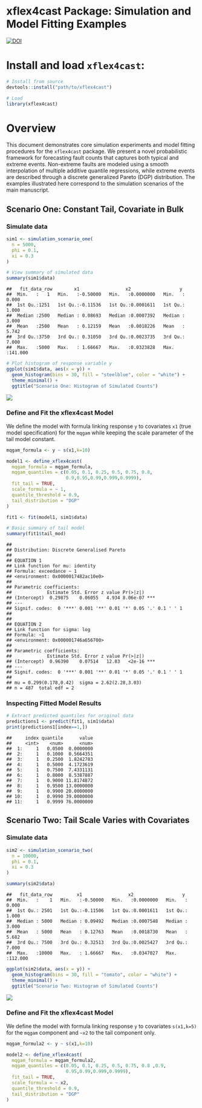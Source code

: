 xflex4cast Package: Simulation and Model Fitting Examples
================
[![DOI](https://zenodo.org/badge/1029587988.svg)](https://doi.org/10.5281/zenodo.16646225)

# Install and load `xflex4cast`:

``` r
# Install from source
devtools::install("path/to/xflex4cast")

# Load
library(xflex4cast)
```

# Overview

This document demonstrates core simulation experiments and model fitting
procedures for the `xflex4cast` package. We present a novel
probabilistic framework for forecasting fault counts that captures both
typical and extreme events. Non-extreme faults are modeled using a
smooth interpolation of multiple additive quantile regressions, while
extreme events are described through a discrete generalized Pareto (DGP)
distribution. The examples illustrated here correspond to the simulation
scenarios of the main manuscript.

## Scenario One: Constant Tail, Covariate in Bulk

### Simulate data

``` r
sim1 <- simulation_scenario_one(
  n = 5000,
  phi = 0.1,
  xi = 0.3
)

# View summary of simulated data
summary(sim1$data)
```

    ##   fit_data_row        x1                 x2                  y          
    ##  Min.   :   1   Min.   :-0.50000   Min.   :0.0000000   Min.   :  0.000  
    ##  1st Qu.:1251   1st Qu.:-0.11536   1st Qu.:0.0001611   1st Qu.:  1.000  
    ##  Median :2500   Median : 0.08693   Median :0.0007392   Median :  3.000  
    ##  Mean   :2500   Mean   : 0.12159   Mean   :0.0018226   Mean   :  5.742  
    ##  3rd Qu.:3750   3rd Qu.: 0.31050   3rd Qu.:0.0023735   3rd Qu.:  7.000  
    ##  Max.   :5000   Max.   : 1.66667   Max.   :0.0323828   Max.   :141.000

``` r
# Plot histogram of response variable y
ggplot(sim1$data, aes(x = y)) +
  geom_histogram(bins = 30, fill = "steelblue", color = "white") +
  theme_minimal() +
  ggtitle("Scenario One: Histogram of Simulated Counts")
```

<img src="README_files/figure-gfm/sim_one-1.png" style="display: block; margin: auto;" />

### Define and Fit the xflex4cast Model

We define the model with formula linking response `y` to covariates `x1`
(true model specification) for the `mqgam` while keeping the scale
parameter of the tail model constant.

``` r
mqgam_formula <- y ~ s(x1,k=10)

model1 <- define_xflex4cast(
  mqgam_formula = mqgam_formula,
  mqgam_quantiles = c(0.05, 0.1, 0.25, 0.5, 0.75, 0.8,
                      0.9,0.95,0.99,0.999,0.9999),
  fit_tail = TRUE,
  scale_formula = ~ 1,
  quantile_threshold = 0.9,
  tail_distribution = "DGP"
)

fit1 <- fit(model1, sim1$data)

# Basic summary of tail model 
summary(fit1$tail_mod)
```

    ## 
    ## Distribution: Discrete Generalised Pareto
    ## 
    ## EQUATION 1
    ## Link function for mu: identity 
    ## Formula: exceedance ~ 1
    ## <environment: 0x0000017482ac10e0>
    ## 
    ## Parametric coefficients:
    ##             Estimate Std. Error z value Pr(>|z|)    
    ## (Intercept)  0.29875    0.06055   4.934 8.06e-07 ***
    ## ---
    ## Signif. codes:  0 '***' 0.001 '**' 0.01 '*' 0.05 '.' 0.1 ' ' 1
    ## 
    ## 
    ## EQUATION 2
    ## Link function for sigma: log 
    ## Formula: ~1
    ## <environment: 0x000001746a656700>
    ## 
    ## Parametric coefficients:
    ##             Estimate Std. Error z value Pr(>|z|)    
    ## (Intercept)  0.96390    0.07514   12.83   <2e-16 ***
    ## ---
    ## Signif. codes:  0 '***' 0.001 '**' 0.01 '*' 0.05 '.' 0.1 ' ' 1
    ## 
    ## mu = 0.299(0.178,0.42)  sigma = 2.62(2.28,3.03)
    ## n = 487  total edf = 2

### Inspecting Fitted Model Results

``` r
# Extract predicted quantiles for original data
predictions1 <- predict(fit1, sim1$data)
print(predictions1[index==1,])
```

    ##     index quantile      value
    ##     <int>    <num>      <num>
    ##  1:     1   0.0500  0.0000000
    ##  2:     1   0.1000  0.5664351
    ##  3:     1   0.2500  1.8242783
    ##  4:     1   0.5000  4.1723619
    ##  5:     1   0.7500  7.4331131
    ##  6:     1   0.8000  8.5387887
    ##  7:     1   0.9000 11.8174872
    ##  8:     1   0.9500 13.0000000
    ##  9:     1   0.9900 20.0000000
    ## 10:     1   0.9990 39.0000000
    ## 11:     1   0.9999 76.0000000

## Scenario Two: Tail Scale Varies with Covariates

### Simulate data

``` r
sim2 <- simulation_scenario_two(
  n = 10000,
  phi = 0.1,
  xi = 0.3
)

summary(sim2$data)
```

    ##   fit_data_row         x1                 x2                  y          
    ##  Min.   :    1   Min.   :-0.50000   Min.   :0.0000000   Min.   :  0.000  
    ##  1st Qu.: 2501   1st Qu.:-0.11506   1st Qu.:0.0001611   1st Qu.:  1.000  
    ##  Median : 5000   Median : 0.09492   Median :0.0007548   Median :  3.000  
    ##  Mean   : 5000   Mean   : 0.12763   Mean   :0.0018730   Mean   :  5.682  
    ##  3rd Qu.: 7500   3rd Qu.: 0.32513   3rd Qu.:0.0025427   3rd Qu.:  7.000  
    ##  Max.   :10000   Max.   : 1.66667   Max.   :0.0347027   Max.   :112.000

``` r
ggplot(sim2$data, aes(x = y)) +
  geom_histogram(bins = 30, fill = "tomato", color = "white") +
  theme_minimal() +
  ggtitle("Scenario Two: Histogram of Simulated Counts")
```

<img src="README_files/figure-gfm/sim2-1.png" style="display: block; margin: auto;" />

### Define and Fit the xflex4cast Model

We define the model with formula linking response `y` to covariates
`s(x1,k=5)` for the `mqgam` component and `~x2` to the tail component
only.

``` r
mqgam_formula2 <- y ~ s(x1,k=10) 

model2 <- define_xflex4cast(
  mqgam_formula = mqgam_formula2,
  mqgam_quantiles = c(0.05, 0.1, 0.25, 0.5, 0.75, 0.8 ,0.9,
                      0.95,0.99,0.999,0.9999),
  fit_tail = TRUE,
  scale_formula = ~ x2,
  quantile_threshold = 0.9,
  tail_distribution = "DGP"
)
```
